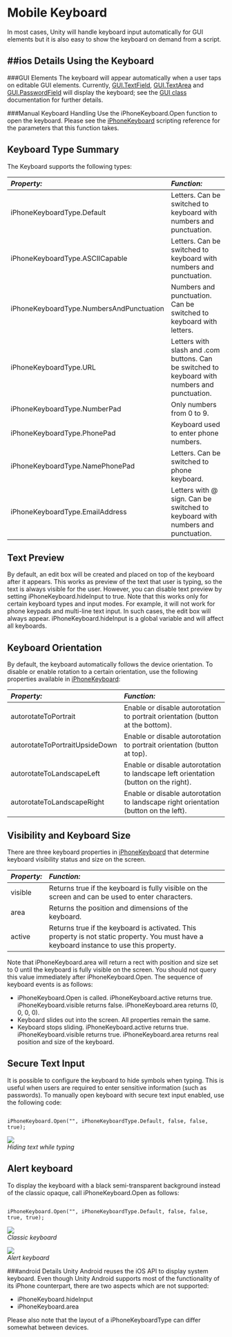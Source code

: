Mobile Keyboard
===============

In most cases, Unity will handle keyboard input automatically for GUI elements but it is also easy to show the keyboard on demand from a script.


<a id="iOS"></a>

##ios Details
Using the Keyboard
------------------

###GUI Elements
The keyboard will appear automatically when a user taps on editable GUI elements. Currently, [GUI.TextField](ScriptRef:GUI.TextField.html.html), [GUI.TextArea](ScriptRef:GUI.TextArea.html.html) and [GUI.PasswordField](ScriptRef:GUI.PasswordField.html.html) will display the keyboard; see the  [GUI class](ScriptRef:GUI.html.html) documentation for further details.

###Manual Keyboard Handling
Use the <span class=component>iPhoneKeyboard.Open</span> function to open the keyboard. Please see the [iPhoneKeyboard](ScriptRef:iPhoneKeyboard.html.html) scripting reference for the parameters that this function takes.

Keyboard Type Summary
---------------------

The Keyboard supports the following types:

|**_Property:_** |**_Function:_** |
|:---|:---|
|<span class=component>iPhoneKeyboardType.Default</span> |Letters. Can be switched to keyboard with numbers and punctuation.|
|<span class=component>iPhoneKeyboardType.ASCIICapable</span> |Letters. Can be switched to keyboard with numbers and punctuation.|
|<span class=component>iPhoneKeyboardType.NumbersAndPunctuation</span> |Numbers and punctuation. Can be switched to keyboard with letters.|
|<span class=component>iPhoneKeyboardType.URL</span> |Letters with slash and .com buttons. Can be switched to keyboard with numbers and punctuation.|
|<span class=component>iPhoneKeyboardType.NumberPad</span> |Only numbers from 0 to 9.|
|<span class=component>iPhoneKeyboardType.PhonePad</span> |Keyboard used to enter phone numbers.|
|<span class=component>iPhoneKeyboardType.NamePhonePad</span> |Letters. Can be switched to phone keyboard.|
|<span class=component>iPhoneKeyboardType.EmailAddress</span> |Letters with @ sign. Can be switched to keyboard with numbers and punctuation.|

Text Preview
------------

By default, an edit box will be created and placed on top of the keyboard after it appears. This works as preview of the text that user is typing, so the text is always visible for the user. However, you can disable text preview by setting <span class=component>iPhoneKeyboard.hideInput</span> to true. Note that this works only for certain keyboard types and input modes. For example, it will not work for phone keypads and multi-line text input. In such cases, the edit box will always appear. <span class=component>iPhoneKeyboard.hideInput</span> is a global variable and will affect all keyboards.

Keyboard Orientation
--------------------

By default, the keyboard automatically follows the device orientation. To disable or enable rotation to a certain orientation, use the following properties available in [iPhoneKeyboard](ScriptRef:iPhoneKeyboard.html.html):

|**_Property:_** |**_Function:_** |
|:---|:---|
|<span class=component>autorotateToPortrait</span> |Enable or disable autorotation to portrait orientation (button at the bottom).|
|<span class=component>autorotateToPortraitUpsideDown</span> |Enable or disable autorotation to portrait orientation (button at top).|
|<span class=component>autorotateToLandscapeLeft</span> |Enable or disable autorotation to landscape left orientation (button on the right).|
|<span class=component>autorotateToLandscapeRight</span> |Enable or disable autorotation to landscape right orientation (button on the left).|

Visibility and Keyboard Size
----------------------------

There are three keyboard properties in [iPhoneKeyboard](ScriptRef:iPhoneKeyboard.html.html) that determine keyboard visibility status and size on the screen.

|**_Property:_** |**_Function:_** |
|:---|:---|
|<span class=component>visible</span> |Returns <span class=component>true</span> if the keyboard is fully visible on the screen and can be used to enter characters.|
|<span class=component>area</span> |Returns the position and dimensions of the keyboard.|
|<span class=component>active</span> |Returns <span class=component>true</span> if the keyboard is activated. This property is not static property. You must have a keyboard instance to use this property.|

Note that <span class=component>iPhoneKeyboard.area</span> will return a rect with position and size set to 0 until the keyboard is fully visible on the screen. You should not query this value immediately after <span class=component>iPhoneKeyboard.Open</span>. The sequence of keyboard events is as follows:

* <span class=component>iPhoneKeyboard.Open</span> is called. <span class=component>iPhoneKeyboard.active</span> returns true. <span class=component>iPhoneKeyboard.visible</span> returns false. <span class=component>iPhoneKeyboard.area</span> returns (0, 0, 0, 0).
* Keyboard slides out into the screen. All properties remain the same.
* Keyboard stops sliding. <span class=component>iPhoneKeyboard.active</span> returns true. <span class=component>iPhoneKeyboard.visible</span> returns true. <span class=component>iPhoneKeyboard.area</span> returns real position and size of the keyboard.

Secure Text Input
-----------------

It is possible to configure the keyboard to hide symbols when typing. This is useful when users are required to enter sensitive information (such as passwords). To manually open keyboard with secure text input enabled, use the following code:
````

iPhoneKeyboard.Open("", iPhoneKeyboardType.Default, false, false, true);

````

![](http://docwiki.hq.unity3d.com/uploads/Main/KeyboardSecure.png)  
_Hiding text while typing_

Alert keyboard
--------------

To display the keyboard with a black semi-transparent background instead of the classic opaque, call <span class=component>iPhoneKeyboard.Open</span> as follows:
````

iPhoneKeyboard.Open("", iPhoneKeyboardType.Default, false, false, true, true);

````

![](http://docwiki.hq.unity3d.com/uploads/Main/KeyboardClassic.png)  
_Classic keyboard_

![](http://docwiki.hq.unity3d.com/uploads/Main/KeyboardAlert.png)  
_Alert keyboard_


<a id="Android"></a>

###android Details
Unity Android reuses the iOS API to display system keyboard. Even though Unity Android supports most of the functionality of its iPhone counterpart, there are two aspects which are not supported:
* <span class=component>iPhoneKeyboard.hideInput</span>
* <span class=component>iPhoneKeyboard.area</span>

Please also note that the layout of a <span class=component>iPhoneKeyboardType</span> can differ somewhat between devices.
